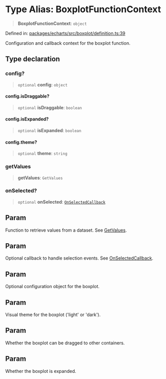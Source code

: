 # Type Alias: BoxplotFunctionContext

> **BoxplotFunctionContext**: `object`

Defined in: [packages/echarts/src/boxplot/definition.ts:39](https://github.com/GeoDaCenter/openassistant/blob/0c688d870b87d67f5ae44bc9413af48292a3320a/packages/echarts/src/boxplot/definition.ts#L39)

Configuration and callback context for the boxplot function.

## Type declaration

### config?

> `optional` **config**: `object`

#### config.isDraggable?

> `optional` **isDraggable**: `boolean`

#### config.isExpanded?

> `optional` **isExpanded**: `boolean`

#### config.theme?

> `optional` **theme**: `string`

### getValues

> **getValues**: `GetValues`

### onSelected?

> `optional` **onSelected**: [`OnSelectedCallback`](OnSelectedCallback.md)

## Param

Function to retrieve values from a dataset. See [GetValues](GetValues.md).

## Param

Optional callback to handle selection events. See [OnSelectedCallback](OnSelectedCallback.md).

## Param

Optional configuration object for the boxplot.

## Param

Visual theme for the boxplot ('light' or 'dark').

## Param

Whether the boxplot can be dragged to other containers.

## Param

Whether the boxplot is expanded.
